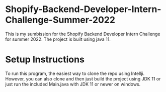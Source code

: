 # Shopify-Backend-Developer-Intern-Challenge-Summer-2022
This is my sumbission for the Shopify Backend Developer Intern Challenge for summer 2022. The project is built using java 11. 

# Setup Instructions
To run this program, the easiest way to clone the repo using Intellji. However, you can also clone and then just build the project using JDK 11 or just run the included Main.java with JDK 11 or newer on windows. 
